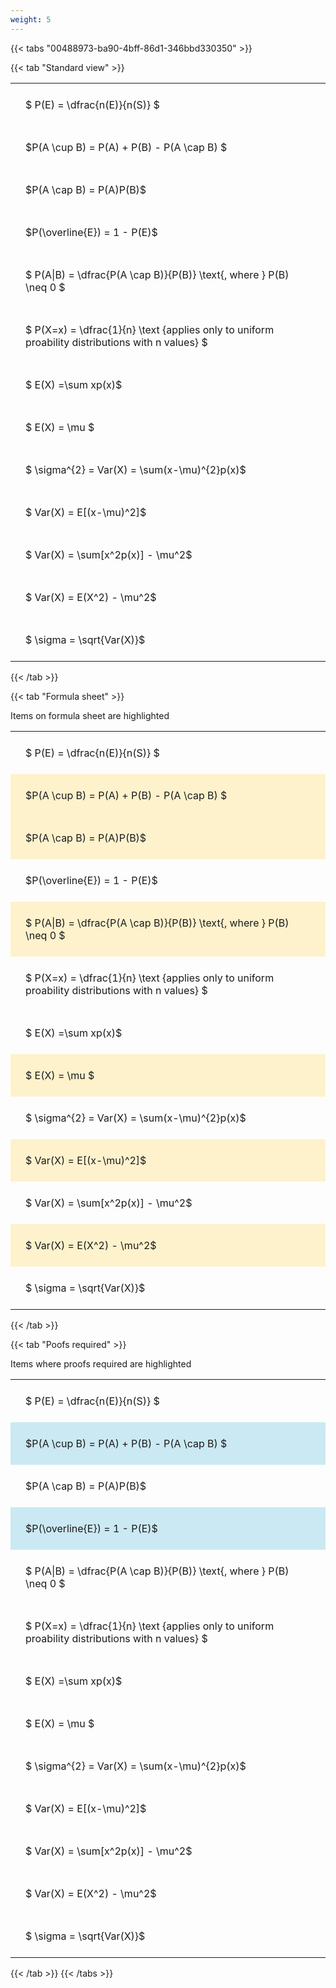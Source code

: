 ```yaml
---
weight: 5
---
```


{{< tabs "00488973-ba90-4bff-86d1-346bbd330350" >}}

{{< tab "Standard view" >}}

<style type="text/css">
#T_fa192 th.col_heading {
  text-align: left;
  font-size: 1em;
}
#T_fa192 td {
  text-align: left;
  font-size: 1em;
  padding: 1.5em;
}
</style>
<table id="T_fa192">
  <thead>
  </thead>
  <tbody>
    <tr>
      <td id="T_fa192_row0_col0" class="data row0 col0" >$ P(E) = \dfrac{n(E)}{n(S)} $</td>
    </tr>
    <tr>
      <td id="T_fa192_row1_col0" class="data row1 col0" >$P(A \cup B) = P(A) + P(B) - P(A \cap B) $</td>
    </tr>
    <tr>
      <td id="T_fa192_row2_col0" class="data row2 col0" >$P(A \cap B)  = P(A)P(B)$</td>
    </tr>
    <tr>
      <td id="T_fa192_row3_col0" class="data row3 col0" >$P(\overline{E}) = 1 - P(E)$</td>
    </tr>
    <tr>
      <td id="T_fa192_row4_col0" class="data row4 col0" >$ P(A|B) = \dfrac{P(A \cap B)}{P(B)} \text{, where } P(B) \neq 0 $</td>
    </tr>
    <tr>
      <td id="T_fa192_row5_col0" class="data row5 col0" >$ P(X=x) =  \dfrac{1}{n} 
\text {applies only to uniform proability distributions with n values} $</td>
    </tr>
    <tr>
      <td id="T_fa192_row6_col0" class="data row6 col0" >$ E(X) =\sum xp(x)$</td>
    </tr>
    <tr>
      <td id="T_fa192_row7_col0" class="data row7 col0" >$ E(X) = \mu $</td>
    </tr>
    <tr>
      <td id="T_fa192_row8_col0" class="data row8 col0" >$ \sigma^{2} = Var(X) = \sum(x-\mu)^{2}p(x)$</td>
    </tr>
    <tr>
      <td id="T_fa192_row9_col0" class="data row9 col0" >$ Var(X) = E[(x-\mu)^2]$</td>
    </tr>
    <tr>
      <td id="T_fa192_row10_col0" class="data row10 col0" >$ Var(X) = \sum[x^2p(x)] - \mu^2$</td>
    </tr>
    <tr>
      <td id="T_fa192_row11_col0" class="data row11 col0" >$ Var(X) = E(X^2) - \mu^2$</td>
    </tr>
    <tr>
      <td id="T_fa192_row12_col0" class="data row12 col0" >$ \sigma = \sqrt{Var(X)}$</td>
    </tr>
  </tbody>
</table>
{{< /tab >}}

{{< tab "Formula sheet" >}}

Items on formula sheet are highlighted 
<br>
<style type="text/css">
#T_24f74 th.col_heading {
  text-align: left;
  font-size: 1em;
}
#T_24f74 td {
  text-align: left;
  font-size: 1em;
  padding: 1.5em;
}
#T_24f74_row0_col0, #T_24f74_row3_col0, #T_24f74_row5_col0, #T_24f74_row6_col0, #T_24f74_row8_col0, #T_24f74_row10_col0, #T_24f74_row12_col0 {
  background-color: rgba(0,0,0,0);
}
#T_24f74_row1_col0, #T_24f74_row2_col0, #T_24f74_row4_col0, #T_24f74_row7_col0, #T_24f74_row9_col0, #T_24f74_row11_col0 {
  background-color: rgba(255,194,10, 0.2);
}
</style>
<table id="T_24f74">
  <thead>
  </thead>
  <tbody>
    <tr>
      <td id="T_24f74_row0_col0" class="data row0 col0" >$ P(E) = \dfrac{n(E)}{n(S)} $</td>
    </tr>
    <tr>
      <td id="T_24f74_row1_col0" class="data row1 col0" >$P(A \cup B) = P(A) + P(B) - P(A \cap B) $</td>
    </tr>
    <tr>
      <td id="T_24f74_row2_col0" class="data row2 col0" >$P(A \cap B)  = P(A)P(B)$</td>
    </tr>
    <tr>
      <td id="T_24f74_row3_col0" class="data row3 col0" >$P(\overline{E}) = 1 - P(E)$</td>
    </tr>
    <tr>
      <td id="T_24f74_row4_col0" class="data row4 col0" >$ P(A|B) = \dfrac{P(A \cap B)}{P(B)} \text{, where } P(B) \neq 0 $</td>
    </tr>
    <tr>
      <td id="T_24f74_row5_col0" class="data row5 col0" >$ P(X=x) =  \dfrac{1}{n} 
\text {applies only to uniform proability distributions with n values} $</td>
    </tr>
    <tr>
      <td id="T_24f74_row6_col0" class="data row6 col0" >$ E(X) =\sum xp(x)$</td>
    </tr>
    <tr>
      <td id="T_24f74_row7_col0" class="data row7 col0" >$ E(X) = \mu $</td>
    </tr>
    <tr>
      <td id="T_24f74_row8_col0" class="data row8 col0" >$ \sigma^{2} = Var(X) = \sum(x-\mu)^{2}p(x)$</td>
    </tr>
    <tr>
      <td id="T_24f74_row9_col0" class="data row9 col0" >$ Var(X) = E[(x-\mu)^2]$</td>
    </tr>
    <tr>
      <td id="T_24f74_row10_col0" class="data row10 col0" >$ Var(X) = \sum[x^2p(x)] - \mu^2$</td>
    </tr>
    <tr>
      <td id="T_24f74_row11_col0" class="data row11 col0" >$ Var(X) = E(X^2) - \mu^2$</td>
    </tr>
    <tr>
      <td id="T_24f74_row12_col0" class="data row12 col0" >$ \sigma = \sqrt{Var(X)}$</td>
    </tr>
  </tbody>
</table>
{{< /tab >}}

{{< tab "Poofs required" >}}

Items where proofs required are highlighted 
<br>
<style type="text/css">
#T_a8c34 th.col_heading {
  text-align: left;
  font-size: 1em;
}
#T_a8c34 td {
  text-align: left;
  font-size: 1em;
  padding: 1.5em;
}
#T_a8c34_row0_col0, #T_a8c34_row2_col0, #T_a8c34_row4_col0, #T_a8c34_row5_col0, #T_a8c34_row6_col0, #T_a8c34_row7_col0, #T_a8c34_row8_col0, #T_a8c34_row9_col0, #T_a8c34_row10_col0, #T_a8c34_row11_col0, #T_a8c34_row12_col0 {
  background-color: rgba(0,0,0,0);
}
#T_a8c34_row1_col0, #T_a8c34_row3_col0 {
  background-color: rgba(0,150,200, 0.2);
}
</style>
<table id="T_a8c34">
  <thead>
  </thead>
  <tbody>
    <tr>
      <td id="T_a8c34_row0_col0" class="data row0 col0" >$ P(E) = \dfrac{n(E)}{n(S)} $</td>
    </tr>
    <tr>
      <td id="T_a8c34_row1_col0" class="data row1 col0" >$P(A \cup B) = P(A) + P(B) - P(A \cap B) $</td>
    </tr>
    <tr>
      <td id="T_a8c34_row2_col0" class="data row2 col0" >$P(A \cap B)  = P(A)P(B)$</td>
    </tr>
    <tr>
      <td id="T_a8c34_row3_col0" class="data row3 col0" >$P(\overline{E}) = 1 - P(E)$</td>
    </tr>
    <tr>
      <td id="T_a8c34_row4_col0" class="data row4 col0" >$ P(A|B) = \dfrac{P(A \cap B)}{P(B)} \text{, where } P(B) \neq 0 $</td>
    </tr>
    <tr>
      <td id="T_a8c34_row5_col0" class="data row5 col0" >$ P(X=x) =  \dfrac{1}{n} 
\text {applies only to uniform proability distributions with n values} $</td>
    </tr>
    <tr>
      <td id="T_a8c34_row6_col0" class="data row6 col0" >$ E(X) =\sum xp(x)$</td>
    </tr>
    <tr>
      <td id="T_a8c34_row7_col0" class="data row7 col0" >$ E(X) = \mu $</td>
    </tr>
    <tr>
      <td id="T_a8c34_row8_col0" class="data row8 col0" >$ \sigma^{2} = Var(X) = \sum(x-\mu)^{2}p(x)$</td>
    </tr>
    <tr>
      <td id="T_a8c34_row9_col0" class="data row9 col0" >$ Var(X) = E[(x-\mu)^2]$</td>
    </tr>
    <tr>
      <td id="T_a8c34_row10_col0" class="data row10 col0" >$ Var(X) = \sum[x^2p(x)] - \mu^2$</td>
    </tr>
    <tr>
      <td id="T_a8c34_row11_col0" class="data row11 col0" >$ Var(X) = E(X^2) - \mu^2$</td>
    </tr>
    <tr>
      <td id="T_a8c34_row12_col0" class="data row12 col0" >$ \sigma = \sqrt{Var(X)}$</td>
    </tr>
  </tbody>
</table>
{{< /tab >}}
{{< /tabs >}}